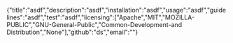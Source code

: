 {"title":"asdf","description":"asdf","installation":"asdf","usage":"asdf","guidelines":"asdf","test":"asdf","licensing":["Apache","MIT","MOZILLA-PUBLIC","GNU-General-Public","Common-Development-and Distribution","None"],"github":"ds","email":""}